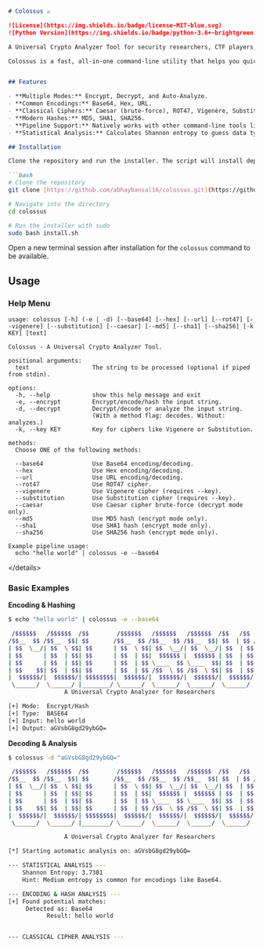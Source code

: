 ````markdown
# Colossus ⚔️

![License](https://img.shields.io/badge/license-MIT-blue.svg)
![Python Version](https://img.shields.io/badge/python-3.6+-brightgreen.svg)

A Universal Crypto Analyzer Tool for security researchers, CTF players, and developers.

Colossus is a fast, all-in-one command-line utility that helps you quickly encode, decode, hash, and analyze strings. It supports common encodings, classical ciphers, and modern hashes, and can automatically analyze a string to identify its type.


## Features

- **Multiple Modes:** Encrypt, Decrypt, and Auto-Analyze.
- **Common Encodings:** Base64, Hex, URL.
- **Classical Ciphers:** Caesar (brute-force), ROT47, Vigenère, Substitution.
- **Modern Hashes:** MD5, SHA1, SHA256.
- **Pipeline Support:** Natively works with other command-line tools like `echo` and `cat`.
- **Statistical Analysis:** Calculates Shannon entropy to guess data type.

## Installation

Clone the repository and run the installer. The script will install dependencies and move `colossus` to `/usr/local/bin`, making it available system-wide.

```bash
# Clone the repository
git clone [https://github.com/abhaybansal16/colossus.git](https://github.com/abhaybansal16/colossus.git)

# Navigate into the directory
cd colossus

# Run the installer with sudo
sudo bash install.sh
````

Open a new terminal session after installation for the `colossus` command to be available.

## Usage

### Help Menu

```text
usage: colossus [-h] (-e | -d) [--base64] [--hex] [--url] [--rot47] [--vigenere] [--substitution] [--caesar] [--md5] [--sha1] [--sha256] [-k KEY] [text]

Colossus - A Universal Crypto Analyzer Tool.

positional arguments:
  text                  The string to be processed (optional if piped from stdin).

options:
  -h, --help            show this help message and exit
  -e, --encrypt         Encrypt/encode/hash the input string.
  -d, --decrypt         Decrypt/decode or analyze the input string.
                        (With a method flag: decodes. Without: analyzes.)
  -k, --key KEY         Key for ciphers like Vigenere or Substitution.

methods:
  Choose ONE of the following methods:

  --base64              Use Base64 encoding/decoding.
  --hex                 Use Hex encoding/decoding.
  --url                 Use URL encoding/decoding.
  --rot47               Use ROT47 cipher.
  --vigenere            Use Vigenere cipher (requires --key).
  --substitution        Use Substitution cipher (requires --key).
  --caesar              Use Caesar cipher brute-force (decrypt mode only).
  --md5                 Use MD5 hash (encrypt mode only).
  --sha1                Use SHA1 hash (encrypt mode only).
  --sha256              Use SHA256 hash (encrypt mode only).

Example pipeline usage:
  echo "hello world" | colossus -e --base64
```

\</details\>

### Basic Examples

**Encoding & Hashing**

```bash
$ echo "hello world" | colossus -e --base64

 /$$$$$$   /$$$$$$  /$$        /$$$$$$   /$$$$$$   /$$$$$$  /$$   /$$  /$$$$$$
/$$__  $$ /$$__  $$| $$       /$$__  $$ /$$__  $$ /$$__  $$| $$  | $$ /$$__  $$
| $$  \__/| $$  \ $$| $$      | $$  \ $$| $$  \__/| $$  \__/| $$  | $$| $$  \__/
| $$      | $$  | $$| $$      | $$  | $$|  $$$$$$ |  $$$$$$ | $$  | $$|  $$$$$$ 
| $$      | $$  | $$| $$      | $$  | $$ \____  $$ \____  $$| $$  | $$ \____  $$
| $$    $$| $$  | $$| $$      | $$  | $$ /$$  \ $$ /$$  \ $$| $$  | $$ /$$  \ $$
|  $$$$$$/|  $$$$$$/| $$$$$$$$|  $$$$$$/|  $$$$$$/|  $$$$$$/|  $$$$$$/|  $$$$$$/
 \______/  \______/ |________/ \______/  \______/  \______/  \______/  \______/ 
                A Universal Crypto Analyzer for Researchers

[+] Mode:  Encrypt/Hash
[+] Type:  BASE64
[+] Input: hello world
[+] Output: aGVsbG8gd29ybGQ=
```

**Decoding & Analysis**

```bash
$ colossus -d "aGVsbG8gd29ybGQ="

 /$$$$$$   /$$$$$$  /$$        /$$$$$$   /$$$$$$   /$$$$$$  /$$   /$$  /$$$$$$
/$$__  $$ /$$__  $$| $$       /$$__  $$ /$$__  $$ /$$__  $$| $$  | $$ /$$__  $$
| $$  \__/| $$  \ $$| $$      | $$  \ $$| $$  \__/| $$  \__/| $$  | $$| $$  \__/
| $$      | $$  | $$| $$      | $$  | $$|  $$$$$$ |  $$$$$$ | $$  | $$|  $$$$$$ 
| $$      | $$  | $$| $$      | $$  | $$ \____  $$ \____  $$| $$  | $$ \____  $$
| $$    $$| $$  | $$| $$      | $$  | $$ /$$  \ $$ /$$  \ $$| $$  | $$ /$$  \ $$
|  $$$$$$/|  $$$$$$/| $$$$$$$$|  $$$$$$/|  $$$$$$/|  $$$$$$/|  $$$$$$/|  $$$$$$/
 \______/  \______/ |________/ \______/  \______/  \______/  \______/  \______/ 

                A Universal Crypto Analyzer for Researchers

[*] Starting automatic analysis on: aGVsbG8gd29ybGQ=

--- STATISTICAL ANALYSIS ---
    Shannon Entropy: 3.7381
    Hint: Medium entropy is common for encodings like Base64.

--- ENCODING & HASH ANALYSIS ---
[+] Found potential matches:
     Detected as: Base64
           Result: hello world


--- CLASSICAL CIPHER ANALYSIS ---
```

```
```